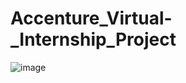 # Accenture_Virtual-_Internship_Project
![image](https://github.com/user-attachments/assets/8b772902-7bb0-49af-a292-10f454561375)
